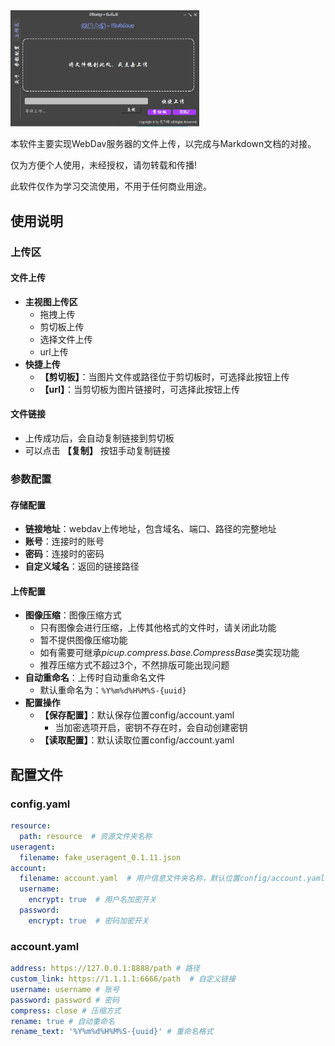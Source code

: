 <img src="https://raw.githubusercontent.com/yiqf/Picup/master/Picup.png" alt="Picup" width="60%" />

本软件主要实现WebDav服务器的文件上传，以完成与Markdown文档的对接。  

仅为方便个人使用，未经授权，请勿转载和传播!  

此软件仅作为学习交流使用，不用于任何商业用途。

## 使用说明

### 上传区

#### 文件上传

- **主视图上传区**
	- 拖拽上传
	- 剪切板上传
	- 选择文件上传
	- url上传
- **快捷上传**
	- **【剪切板】**：当图片文件或路径位于剪切板时，可选择此按钮上传
	- **【url】**：当剪切板为图片链接时，可选择此按钮上传

#### 文件链接

- 上传成功后，会自动复制链接到剪切板
- 可以点击 **【复制】** 按钮手动复制链接

### 参数配置

#### 存储配置

- **链接地址**：webdav上传地址，包含域名、端口、路径的完整地址
- **账号**：连接时的账号
- **密码**：连接时的密码
- **自定义域名**：返回的链接路径

#### 上传配置

- **图像压缩**：图像压缩方式
	- 只有图像会进行压缩，上传其他格式的文件时，请关闭此功能
	- 暂不提供图像压缩功能
	- 如有需要可继承*picup.compress.base.CompressBase*类实现功能
	- 推荐压缩方式不超过3个，不然排版可能出现问题
- **自动重命名**：上传时自动重命名文件
	- 默认重命名为：`%Y%m%d%H%M%S-{uuid}`
- **配置操作**
	- **【保存配置】**：默认保存位置config/account.yaml
		- 当加密选项开启，密钥不存在时，会自动创建密钥
	- **【读取配置】**：默认读取位置config/account.yaml

## 配置文件

### config.yaml

```yaml
resource:  
  path: resource  # 资源文件夹名称
useragent:  
  filename: fake_useragent_0.1.11.json 
account:  
  filename: account.yaml  # 用户信息文件夹名称，默认位置config/account.yaml 
  username:  
    encrypt: true  # 用户名加密开关
  password:  
    encrypt: true  # 密码加密开关
```

### account.yaml

```yaml
address: https://127.0.0.1:8888/path # 路径
custom_link: https://1.1.1.1:6666/path  # 自定义链接
username: username # 账号
password: password # 密码
compress: close # 压缩方式
rename: true # 自动重命名
rename_text: '%Y%m%d%H%M%S-{uuid}' # 重命名格式
```

